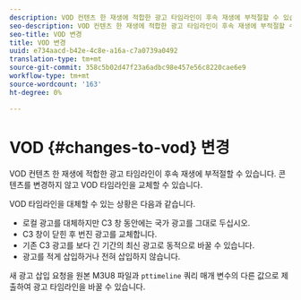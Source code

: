 ```yaml
---
description: VOD 컨텐츠 한 재생에 적합한 광고 타임라인이 후속 재생에 부적절할 수 있습니다. 콘텐츠를 변경하지 않고 VOD 타임라인을 교체할 수 있습니다.
seo-description: VOD 컨텐츠 한 재생에 적합한 광고 타임라인이 후속 재생에 부적절할 수 있습니다. 콘텐츠를 변경하지 않고 VOD 타임라인을 교체할 수 있습니다.
seo-title: VOD 변경
title: VOD 변경
uuid: e734aacd-b42e-4c8e-a16a-c7a0739a0492
translation-type: tm+mt
source-git-commit: 358c5b02d47f23a6adbc98e457e56c8220cae6e9
workflow-type: tm+mt
source-wordcount: '163'
ht-degree: 0%

---
```



# VOD {#changes-to-vod} 변경

VOD 컨텐츠 한 재생에 적합한 광고 타임라인이 후속 재생에 부적절할 수 있습니다. 콘텐츠를 변경하지 않고 VOD 타임라인을 교체할 수 있습니다.

VOD 타임라인을 대체할 수 있는 상황은 다음과 같습니다.

* 로컬 광고를 대체하지만 C3 창 동안에는 국가 광고를 그대로 두십시오.
* C3 창이 닫힌 후 번진 광고를 교체합니다.
* 기존 C3 광고를 보다 긴 기간의 최신 광고로 동적으로 바꿀 수 있습니다.
* 광고를 적게 삽입하거나 전혀 삽입하지 않습니다.

새 광고 삽입 요청을 원본 M3U8 파일과 `pttimeline` 쿼리 매개 변수의 다른 값으로 제출하여 광고 타임라인을 바꿀 수 있습니다.